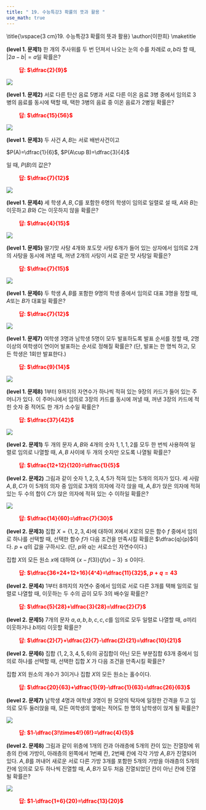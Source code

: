 ```yaml
---
title: " 19. 수능특강3 확률의 뜻과 활용 "
use_math: true
---
```


\title{\vspace{3 cm}19. 수능특강3 확률의 뜻과 활용}
\author{이한희}
\maketitle

**(level 1. 문제1)** 한 개의 주사위를 두 번 던져서 나오는 눈의 수를 차례로 $a, b$라 할 때, $\lvert 2a-b\rvert=a$일 확률은?

**<span style="color: red;">$\qquad$답: $\dfrac{2}{9}$</span>**

<img src="/assets/Pasted image 20240414215409.png"/>

**(level 1. 문제2)** 서로 다른 탄산 음료 5병과 서로 다른 이온 음료 3병 중에서 임의로 3병의 음료를 동시에 택할 때, 택한 3병의 음료 중 이온 음료가 2병일 확률은?

**<span style="color: red;">$\qquad$답: $\dfrac{15}{56}$</span>**

<img src="/assets/Pasted image 20240414215419.png"/>

**(level 1. 문제3)** 두 사건 $A, B$는 서로 배반사건이고

$P(A)=\dfrac{1}{6}$, $P(A\cup B)=\dfrac{3}{4}$

일 때, $P(B)$의 값은?

**<span style="color: red;">$\qquad$답: $\dfrac{7}{12}$</span>**

<img src="/assets/Pasted image 20240414215439.png"/>

**(level 1. 문제4)** 세 학생 $A, B, C$를 포함한 6명의 학생이 임의로 일렬로 설 때, $A$와 $B$는 이웃하고 $B$와 $C$는 이웃하지 않을 확률은?

**<span style="color: red;">$\qquad$답: $\dfrac{4}{15}$</span>**

<img src="/assets/Pasted image 20240414215447.png"/>

**(level 1. 문제5)** 딸기맛 사탕 4개와 포도맛 사탕 6개가 들어 있는 상자에서 임의로 2개의 사탕을 동시에 꺼낼 때, 꺼낸 2개의 사탕이 서로 같은 맛 사탕일 확률은?

**<span style="color: red;">$\qquad$답: $\dfrac{7}{15}$</span>**

<img src="/assets/Pasted image 20240414215454.png"/>

**(level 1. 문제6)** 두 학생 $A, B$를 포함한 9명의 학생 중에서 임의로 대표 3명을 정할 때, $A$또는 $B$가 대표일 확률은?

**<span style="color: red;">$\qquad$답: $\dfrac{7}{12}$</span>**

<img src="/assets/Pasted image 20240414215502.png"/>

**(level 1. 문제7)** 여학생 3명과 남학생 5명이 모두 발표하도록 발표 순서를 정할 때, 2명 이상의 여학생이 연이어 발표하는 순서로 정해질 확률은? (단, 발표는 한 명씩 하고, 모든 학생은 1회만 발표한다.) 

**<span style="color: red;">$\qquad$답: $\dfrac{9}{14}$</span>**

<img src="/assets/Pasted image 20240414215509.png"/>

**(level 1. 문제8)** 1부터 9까지의 자연수가 하나씩 적혀 있는 9장의 카드가 들어 있는 주머니가 있다. 이 주머니에서 임의로 3장의 카드를 동시에 꺼낼 때, 꺼낸 3장의 카드에 적힌 숫자 중 적어도 한 개가 소수일 확률은?

**<span style="color: red;">$\qquad$답: $\dfrac{37}{42}$</span>**

<img src="/assets/Pasted image 20240414215516.png"/>

**(level 2. 문제1)** 두 개의 문자 $A, B$와 4개의 숫자 $1, 1, 1, 2$를 모두 한 번씩 사용하여 일렬로 임의로 나열할 때, $A, B$ 사이에 두 개의 숫자만 오도록 나열될 확률은?

**<span style="color: red;">$\qquad$답: $\dfrac{12+12}{120}=\dfrac{1}{5}$</span>**

**(level 2. 문제2)** 그림과 같이 숫자 $1, 2, 3, 4, 5$가 적혀 있는 5개의 의자가 있다. 세 사람 $A, B, C$가 이 5개의 의자 중 임의로 3개의 의자에 각각 앉을 때, $A, B$가 앉은 의자에 적혀 있는 두 수의 합이 $C$가 앉은 의자에 적혀 있는 수 이하일 확률은?

<img src="/assets/Pasted image 20240414064433.png"/>

**<span style="color: red;">$\qquad$답: $\dfrac{14}{60}=\dfrac{7}{30}$</span>**

**(level 2. 문제3)** 집합 $X=\lbrace 1, 2, 3, 4\rbrace$에 대하여 $X$에서 $X$로의 모든 함수 $f$ 중에서 임의로 하나를 선택할 때, 선택한 함수 $f$가 다음 조건을 만족시킬 확률은 $\dfrac{q}{p}$이다. $p+q$의 값을 구하시오. (단, $p$와 $q$는 서로소인 자연수이다.)

집합 $X$의 모든 원소 $x$에 대하여 $\lbrace x-f(3)\rbrace\lbrace f(x)-3\rbrace\le0$이다.

**<span style="color: red;">$\qquad$답: $\dfrac{36+24+12+16}{4^4}=\dfrac{11}{32}$, $p+q=43$</span>**

**(level 2. 문제4)** 1부터 8까지의 자연수 중에서 임의로 서로 다른 3개를 택해 일의로 일렬로 나열할 때, 이웃하는 두 수의 곱이 모두 3의 배수일 확률은?

**<span style="color: red;">$\qquad$답: $\dfrac{5}{28}+\dfrac{3}{28}=\dfrac{2}{7}$</span>**

**(level 2. 문제5)** 7개의 문자 $a, a, b, b, c, c, c$를 임의로 모두 일렬로 나열할 때, $a$끼리 이웃하거나 $b$끼리 이웃할 확률은?

**<span style="color: red;">$\qquad$답: $\dfrac{2}{7}+\dfrac{2}{7}-\dfrac{2}{21}=\dfrac{10}{21}$</span>**

**(level 2. 문제6)** 집합 $\lbrace 1, 2, 3, 4, 5, 6 \rbrace$의 공집합이 아닌 모든 부분집합 63개 중에서 임의로 하나를 선택할 때, 선택한 집합 $X$ 가 다음 조건을 만족시킬 확률은?

집합 $X$의 원소의 개수가 3이거나 집합 $X$의 모든 원소는 홀수이다.

**<span style="color: red;">$\qquad$답: $\dfrac{20}{63}+\dfrac{1}{9}-\dfrac{1}{63}=\dfrac{26}{63}$</span>**

**(level 2. 문제7)** 남학생 4명과 여학생 3명이 원 모양의 탁자에 일정한 간격을 두고 임의로 모두 둘러앉을 때, 모든 여학생의 옆에는 적어도 한 명의 남학생이 앉게 될 확률은?

<img src="/assets/Pasted image 20240414065206.png"/>

**<span style="color: red;">$\qquad$답: $1-\dfrac{3!\times4!}{6!}=\dfrac{4}{5}$</span>**

**(level 2. 문제8)** 그림과 같이 위층에 1개의 칸과 아래층에 5개의 칸이 있는 진열장에 위층의 칸에 가방이, 아래층의 왼쪽에서 1번째 칸, 2번째 칸에 각각 가방 $A, B$가 진열되어 있다. $A, B$를 꺼내어 새로운 서로 다른 가방 3개를 포함한 5개의 가방을 아래층의 5개의 칸에 임의로 모두 하나씩 진열할 때, $A, B$가 모두 처음 진열되었던 칸이 아닌 칸에 진열될 확률은?

<img src="/assets/Pasted image 20240414065409.png"/>

**<span style="color: red;">$\qquad$답: $1-\dfrac{1+6}{20}=\dfrac{13}{20}$</span>**